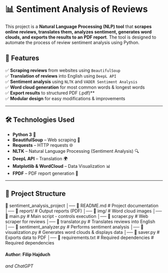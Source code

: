 # 📊 Sentiment Analysis of Reviews

This project is a **Natural Language Processing (NLP) tool** that **scrapes online reviews, translates them, analyzes sentiment, generates word clouds, and exports the results to an PDF report**. The tool is designed to automate the process of review sentiment analysis using Python.

## 🚀 Features
✅ **Scraping reviews** from websites using `BeautifulSoup`  
✅ **Translation of reviews** into English using `DeepL API`  
✅ **Sentiment analysis** using `NLTK` and `VADER Sentiment Analysis`  
✅ **Word cloud generation** for most common words & longest words  
✅ **Export results** to structured PDF (.pdf)**  
✅ **Modular design** for easy modifications & improvements  

---

## 🛠️ Technologies Used
- **Python 3** 🐍
- **BeautifulSoup** – Web scraping 📄
- **Requests** – HTTP requests 🌐
- **NLTK** – Natural Language Processing (Sentiment Analysis) 🔍
- **DeepL API** – Translation 🌍
- **Matplotlib & WordCloud** – Data Visualization 📊
- **FPDF** – PDF report generation 📄

---

## 📂 Project Structure
📁 sentiment_analysis_project
│── 📄 README.md               # Project documentation
│── 📂 report/                 # Output reports (PDF)
│── 📂 img/                    # Word cloud images
│── 📜 main.py                 # Main script - controls execution
│── 📜 scraper.py              # Web scraper for reviews
│── 📜 translator.py           # Translates reviews into English
│── 📜 sentiment_analyzer.py   # Performs sentiment analysis
│── 📜 visualization.py        # Generates word clouds & displays data
│── 📜 saver.py                # Exports data to PDF
│── 📜 requirements.txt        # Required dependencies     # Required dependencies


#### Author: Filip Hajduch
###### and ChatGPT